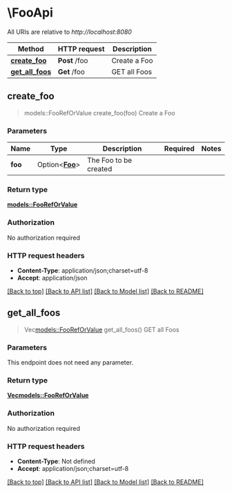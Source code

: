 # \FooApi

All URIs are relative to *http://localhost:8080*

Method | HTTP request | Description
------------- | ------------- | -------------
[**create_foo**](FooApi.md#create_foo) | **Post** /foo | Create a Foo
[**get_all_foos**](FooApi.md#get_all_foos) | **Get** /foo | GET all Foos



## create_foo

> models::FooRefOrValue create_foo(foo)
Create a Foo

### Parameters


Name | Type | Description  | Required | Notes
------------- | ------------- | ------------- | ------------- | -------------
**foo** | Option<[**Foo**](Foo.md)> | The Foo to be created |  |

### Return type

[**models::FooRefOrValue**](FooRefOrValue.md)

### Authorization

No authorization required

### HTTP request headers

- **Content-Type**: application/json;charset=utf-8
- **Accept**: application/json

[[Back to top]](#) [[Back to API list]](../README.md#documentation-for-api-endpoints) [[Back to Model list]](../README.md#documentation-for-models) [[Back to README]](../README.md)


## get_all_foos

> Vec<models::FooRefOrValue> get_all_foos()
GET all Foos

### Parameters

This endpoint does not need any parameter.

### Return type

[**Vec<models::FooRefOrValue>**](FooRefOrValue.md)

### Authorization

No authorization required

### HTTP request headers

- **Content-Type**: Not defined
- **Accept**: application/json;charset=utf-8

[[Back to top]](#) [[Back to API list]](../README.md#documentation-for-api-endpoints) [[Back to Model list]](../README.md#documentation-for-models) [[Back to README]](../README.md)

